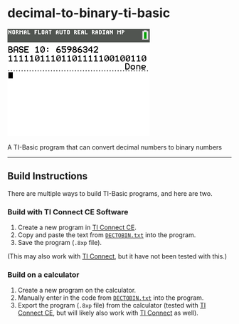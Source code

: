 # decimal-to-binary-ti-basic
![screenshot](DECTOBIN.png)

A TI-Basic program that can convert decimal numbers to binary numbers

---

## Build Instructions

There are multiple ways to build TI-Basic programs, and here are two.

### Build with TI Connect CE Software

1. Create a new program in [TI Connect CE](https://education.ti.com/en/products/computer-software/ti-connect-ce-sw).
2. Copy and paste the text from [`DECTOBIN.txt`](DECTOBIN.txt) into the program.
3. Save the program (`.8xp` file).

(This may also work with [TI Connect](https://education.ti.com/en/products/computer-software/ti-connect-sw), but it have not been tested with this.)

### Build on a calculator

1. Create a new program on the calculator.
2. Manually enter in the code from [`DECTOBIN.txt`](DECTOBIN.txt) into the program.
3. Export the program (`.8xp` file) from the calculator (tested with [TI Connect CE](https://education.ti.com/en/products/computer-software/ti-connect-ce-sw), but will likely also work with [TI Connect](https://education.ti.com/en/products/computer-software/ti-connect-sw) as well).
